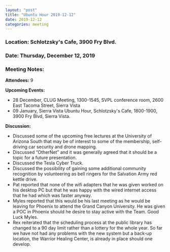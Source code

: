 ```yaml
---
layout: "post"
title: "Ubuntu Hour 2019-12-12"
date: 2019-12-12
categories: meeting
---
```


### Location: Schlotzsky's Cafe, 3900 Fry Blvd.

### Date: Thursday, December 12, 2019

### Meeting Notes:

**Attendees:** 9

**Upcoming Events:**

 * 28 December, CLUG Meeting, 1300-1545, SVPL conference room, 2600 East Tacoma Street, Sierra Vista
 * 09 January, Sierra Vista Ubuntu Hour, Schlotzsky's Cafe, 1800-1900, 3900 Fry Blvd, Sierra Vista.
 
**Discussion:**

 * Discussed some of the upcoming free lectures at the University of Arizona South that may be of interest to some of the membership, self-driving car security and drone mapping.
 * Discussed “OtherNet” and it was generally agreed that it should be a topic for a future presentation.
 * Discussed the Tesla Cyber Truck.
 * Discussed the possibility of gaining some additional community recognition by volunteering as bell ringers for the Salvation Army red kettle drive.
 * Pat reported that none of the wifi adapters that he was given worked on his desktop PC but that he was happy with the wired internet access that he had which was faster anyway.
 * Myles reported that this would be his last meeting as he would be leaving for Phoenix to attend the Grand Canyon University.  He was given a POC in Phoenix should he desire to stay active with the Team. Good Luck Myles. 
 * Rex reiterated that the scheduling process at the public library has changed to a 90 day limit rather than a lottery for the whole year.  So far we have not had any problems with the new system but a back-up location, the Warrior Healing Center, is already in place should one develop.
